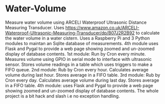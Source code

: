 # Water-Volume
Measure water volume using ARCELI Waterproof Ultrasonic Distance Measuring Transducer.
Uses https://www.amazon.co.uk/ARCELI-Waterproof-Ultrasonic-Measuring-Transducer/dp/B07J2R2B92 to calculate the water volume in a water cistern.
Uses a Raspberry Pi and 3 Python modules to maintan an Sqlite database of measurements. 4th module uses Flask and Pygal to provide a web page showing zoomed and un-zoomed display of database contents.
1st module: Run by Cron every minute. Measures volume using GPIO in serial mode to interface with ultrasonic sensor. Stores volume readings in a table which uses triggers to make a FIFO queue.
2nd module: Rub by Cron every hour. Calculates average volume during last hour. Stores average in a FIFO table.
3rd module: Rub by Cron every day. Calculates average volume during last day. Stores average in a FIFO table.
4th module: uses Flask and Pygal to provide a web page showing zoomed and un-zoomed display of database contents.
The whole project is a bit hack and slash i.e no exception handling.
